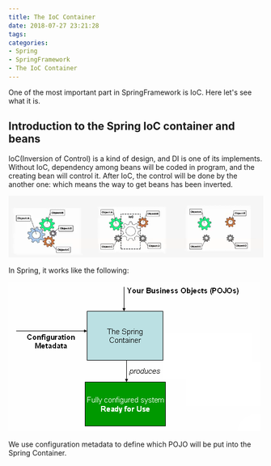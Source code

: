 ```yaml
---
title: The IoC Container
date: 2018-07-27 23:21:28
tags:
categories:
- Spring
- SpringFramework
- The IoC Container
---
```

One of the most important part in SpringFramework is IoC. Here let's see what it is.

## Introduction to the Spring IoC container and beans
IoC(Inversion of Control) is a kind of design, and DI is one of its implements. Without IoC, dependency among beans will be coded in program, and the creating bean will control it. After IoC, the control will be done by the another one: which means the way to get beans has been inverted.

![](Spring-SpringFramework-BasicKnowledge-TheIoCContainer/1.png)

In Spring, it works like the following:

![](Spring-SpringFramework-BasicKnowledge-TheIoCContainer/container-magic.png)

We use configuration metadata to define which POJO will be put into the Spring Container.


